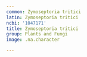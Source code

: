 ```yaml
---
common: Zymoseptoria tritici
latin: Zymoseptoria tritici
ncbi: '1047171'
title: Zymoseptoria tritici
group: Plants and Fungi
image: .na.character

---
```

